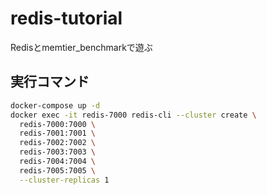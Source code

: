 # redis-tutorial
Redisとmemtier_benchmarkで遊ぶ

## 実行コマンド
```bash
docker-compose up -d
docker exec -it redis-7000 redis-cli --cluster create \
  redis-7000:7000 \
  redis-7001:7001 \
  redis-7002:7002 \
  redis-7003:7003 \
  redis-7004:7004 \
  redis-7005:7005 \
  --cluster-replicas 1
```
